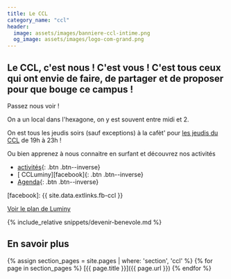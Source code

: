 ```yaml
---
title: Le CCL
category_name: "ccl"
header:
  image: assets/images/banniere-ccl-intime.png
  og_image: assets/images/logo-com-grand.png
---
```


## Le CCL, c'est nous ! C'est vous ! C'est tous ceux qui ont envie de faire, de partager et de proposer pour que bouge ce campus !

Passez nous voir !

On a un local dans l'hexagone, on y est souvent entre midi et 2.

On est tous les jeudis soirs (sauf exceptions) à la cafèt' pour [les
jeudis du CCL](/activites/jeudis/) de 19h à 23h !

Ou bien apprenez à nous connaitre en surfant et découvrez nos activités
- [activités](/activites/){: .btn .btn--inverse}
- [<i class='fab fa-fw fa-facebook-square'></i> CCLuminy][facebook]{: .btn .btn--inverse}
- [<i class='fas fa-fw fa-calendar-alt'></i> Agenda][agenda]{: .btn .btn--inverse}

[agenda]: /agenda/
[facebook]: {{ site.data.extlinks.fb-ccl }}

[Voir le plan de Luminy](/assets/images/plan-luminy-ccl.png)

{% include_relative snippets/devenir-benevole.md %}

## En savoir plus
{% assign section_pages = site.pages | where: 'section', 'ccl' %}
{% for page in section_pages %}
  [{{ page.title }}]({{ page.url }})
{% endfor %}
